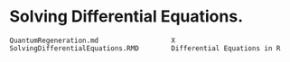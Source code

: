 # Solving Differential Equations.

    QuantumRegeneration.md                  X
    SolvingDifferentialEquations.RMD        Differential Equations in R
